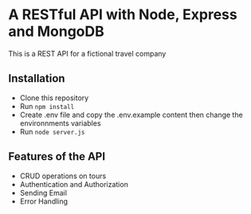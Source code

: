 # A RESTful API with Node, Express and MongoDB

This is a REST API for a fictional travel company

## Installation

- Clone this repository
- Run `npm install`
- Create .env file and copy the .env.example content then change the environnments variables
- Run `node server.js`

## Features of the API

- CRUD operations on tours
- Authentication and Authorization
- Sending Email
- Error Handling
